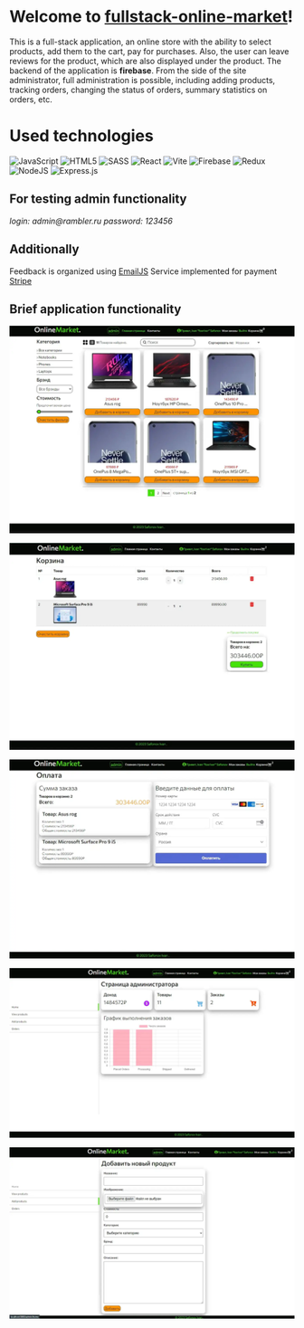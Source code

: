 # Welcome to **[fullstack-online-market](https://github.com/foxriver660/fullstack-online-market)**!

This is a full-stack application, an online store with the ability to select products, add them to the cart, pay for purchases. Also, the user can leave reviews for the product, which are also displayed under the product. The backend of the application is **firebase**. From the side of the site administrator, full administration is possible, including adding products, tracking orders, changing the status of orders, summary statistics on orders, etc.

# Used technologies

![JavaScript](https://img.shields.io/badge/javascript-%23323330.svg?style=for-the-badge&logo=javascript&logoColor=%23F7DF1E) ![HTML5](https://img.shields.io/badge/html5-%23E34F26.svg?style=for-the-badge&logo=html5&logoColor=white) ![SASS](https://img.shields.io/badge/SASS-hotpink.svg?style=for-the-badge&logo=SASS&logoColor=white) ![React](https://img.shields.io/badge/react-%2320232a.svg?style=for-the-badge&logo=react&logoColor=%2361DAFB)
![Vite](https://img.shields.io/badge/vite-%23646CFF.svg?style=for-the-badge&logo=vite&logoColor=white) ![Firebase](https://img.shields.io/badge/firebase-%23039BE5.svg?style=for-the-badge&logo=firebase) ![Redux](https://img.shields.io/badge/redux-%23593d88.svg?style=for-the-badge&logo=redux&logoColor=white) ![NodeJS](https://img.shields.io/badge/node.js-6DA55F?style=for-the-badge&logo=node.js&logoColor=white) ![Express.js](https://img.shields.io/badge/express.js-%23404d59.svg?style=for-the-badge&logo=express&logoColor=%2361DAFB)

## For testing admin functionality
_login: admin@rambler.ru_
_password: 123456_

## Additionally

Feedback is organized using [EmailJS](https://www.emailjs.com/)
Service implemented for payment [Stripe](https://stripe.com/)

## Brief application functionality

![Alt text](/src/images/1.png)

![Alt text](/src/images/2.png)

![Alt text](/src/images/3.png)

![Alt text](/src/images/4.png)

![Alt text](/src/images/5.png)
